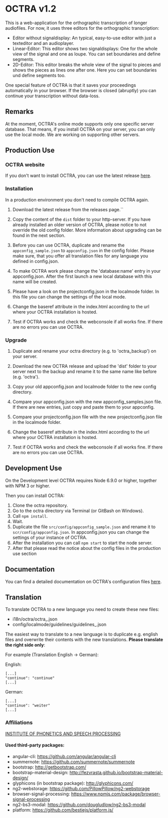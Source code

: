 # OCTRA v1.2

This is a web-application for the orthographic transcription of longer
audiofiles. For now, it uses three editors for the orthographic transcription:

* Editor without signaldisplay: An typical, easy-to-use editor with just a texteditor and an audioplayer.
* Linear-Editor: This editor shows two signaldisplays: One for the whole view of the signal and one as loupe. You can set boundaries and define segments.
* 2D-Editor: This editor breaks the whole view of the signal to pieces and shows the pieces as lines one after one. Here you can set boundaries und define segments too.

One special feature of OCTRA is that it saves your proceedings automatically in your browser. If the browser is closed (abruptly) you can continue your transcription without data-loss.


## Remarks
At the moment, OCTRA's online mode supports only one specific server database. That means, if you install OCTRA on your server, you can only use the local mode. We are working on supporting other servers.


## Production Use

### OCTRA website

If you don't want to install OCTRA, you can use the latest release [here](https://www.phonetik.uni-muenchen.de/apps/octra/octra/).

### Installation
In a production environment you don't need to compile OCTRA again.

1. Download the latest release from the releases page.``

2. Copy the content of the ``dist`` folder to your http-server. If you have already installed an older version of OCTRA, please notice to not override the old config folder. More information about upgrading can be found in the next section.

3. Before you can use OCTRA, duplicate and rename the `appconfig_sample.json` to `appconfig.json` in the config folder. Please make sure, that you offer all translation files for any language you defined in config.json.

4. To make OCTRA work please change the 'database:name' entry in your appconfig.json. After the first launch a new local database with this name will be created.

5. Please have a look on the projectconfig.json in the localmode folder. In this file you can change the settings of the local mode.

6. Change the baseref attribute in the index.html according to the url where your OCTRA installation is hosted.

7. Test if OCTRA works and check the webconsole if all works fine. If there are no errors you can use OCTRA.

### Upgrade

1. Duplicate and rename your octra directory (e.g. to 'octra_backup') on your server.

2. Download the new OCTRA release and upload the 'dist' folder to your server next to the backup and rename it to the same name like before (e.g. 'octra').

3. Copy your old appconfig.json and localmode folder to the new config directory.

4. Compare your appconfig.json with the new appconfig_samples.json file. If there are new entries, just copy and paste them to your appconfig.

5. Compare your projectconfig.json file with the new projectconfig.json file in the localmode folder.

6. Change the baseref attribute in the index.html according to the url where your OCTRA installation is hosted.

7. Test if OCTRA works and check the webconsole if all works fine. If there are no errors you can use OCTRA.


## Development Use
On the Development level OCTRA requires Node 6.9.0 or higher, together with NPM 3 or higher.

Then you can install OCTRA:

1. Clone the octra repository.
2. Go to the octra directory via Terminal (or GitBash on Windows).
3. Call `` npm install ``.
4. Wait.
5. Duplicate the file ``src/config/appconfig_sample.json`` and rename it to ``scr/config/appconfig.json``. In appconfig.json you can change the settings of your instance of OCTRA.
6. After the installation you can call `` npm start `` to start the node server.
7. After that please read the notice about the config files in the production use section


## Documentation

You can find a detailed documentation on OCTRA's configuration files [here](https://github.com/IPS-LMU/octra/wiki).


## Translation
To translate OCTRA to a new language you need to create these new files:

* i18n/octra/octra_<language code>.json
* config/localmode/guidelines/guidelines_<language code>.json

The easiest way to translate to a new language is to duplicate e.g. english files and overwrite their contents with the new translations. __Please translate the right side only__:

For example (Translation English -> German):

English:

```
[...]
"continue": "continue"
[...]
```

German:

```
[...]
"continue": "weiter"
[...]
```


### Affiliations
[INSTITUTE OF PHONETICS AND SPEECH PROCESSING](http://www.en.phonetik.uni-muenchen.de/)

#### Used third-party packages:
* angular-cli: https://github.com/angular/angular-cli
* summernote: https://github.com/summernote/summernote
* bootstrap: http://getbootstrap.com/
* bootstrap-material-design: http://fezvrasta.github.io/bootstrap-material-design/
* glyphicons (in bootstrap package): http://glyphicons.com/
* ng2-webstorage: https://github.com/PillowPillow/ng2-webstorage
* browser-signal-processing: https://www.npmjs.com/package/browser-signal-processing
* ng2-bs3-modal: https://github.com/dougludlow/ng2-bs3-modal
* platform: https://github.com/bestiejs/platform.js/
